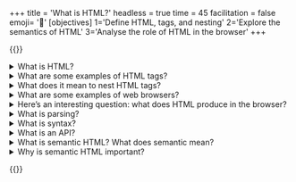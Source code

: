 +++
title = 'What is HTML?'
headless = true
time = 45
facilitation = false
emoji= '🧩'
[objectives]
    1='Define HTML, tags, and nesting'
    2='Explore the semantics of HTML'
    3='Analyse the role of HTML in the browser'
+++

{{<note type="question" title="10 Things About HTML">}}

<details>
   <summary>What is HTML?</summary>

HTML stands for Hypertext Markup Language. Markup means tags that go around content like text, pictures, videos, to "mark up" or describe what they are.

HTML tags look like this: `<p>This is a paragraph.</p>`. They typically surround a piece of content, like a block of text, and describe it as such. In this case, the `<p>` tag describes the content as a paragraph.

</details>

<details>
<summary>What are some examples of HTML tags?</summary>

Examples of HTML tags include `<mark>`, `<section>`, `<header>`, and `<button>`.

</details>

<details>
<summary>What does it mean to nest HTML tags?</summary>

Nesting is like Russian dolls - or tupperware - a box in a box in a box. We _nest_ tags _inside_ each other. That's how we write HTML. For example:

```html
<article>
  <header>
    <h1>Title</h1>
  </header>
</article>
```

Here the `<header>` tag is nested inside the `<article>` tag, and the `<h1>` tag is inside the `<header>` tag.

Not all tags are nested, in this example:

```html
<article>
  <header>
    <h1>Title</h1>
  </header>
  <p>Some content</p>
</article>
```

Both the `<header>` and `<p>` tags are nested inside the `<article>` tag, but the `<header>` and `<p>` tags are not nested inside each other - they are siblings.

</details>
<details>
<summary>What are some examples of web browsers?</summary>

Chrome, Firefox, Safari, Lynx, JAWS, Brave, Edge, Vivaldi, Opera...

</details>
<details>
<summary>Here’s an interesting question: what does HTML produce in the browser?</summary>

It produces what we see, of course. But in a little more detail: the browser **parses** the HTML we write, executes the linked Javascript, loads the CSS, media, and other resources, and produces a _model_ of our document, called the document object model. It produces an **API** called the **DOM**.

</details>

<details>
<summary>What is parsing?</summary>

Make sense of. Analyse **syntactically**.

</details>

<details>
<summary>What is syntax?</summary>

The rules that structure language, so it can be understood by someone else. I put words in an order, according to rules, I _structure meaning_ and you can get that meaning back out if you know the same rules. Programming languages are the same - they each have a set of rules, they each have a _syntax_.

</details>

<details>
<summary>What is an API?</summary>

API stands for Application Programming Interface. Imagine you are at a train station: You ask the station master what trains are running today, and they read you a list. You ask when the next train to Manchester is, and they tell you it has been delayed.

The station master has _lots more_ information on the trains, but when you ask your question, they know precisely what information you want, based on your shared understanding of the question. The DOM is the station master; the DOM is the interface.

</details>

<details>
<summary>What is semantic HTML? What does semantic mean?</summary>

Semantics means _meaning_. Semantic HTML is _meaningful code_: each piece of data marked up with correct, that is to say, descriptive tags. A heading has an h1 tag. A button has a button tag. There are only two html tags that are deliberately NULL, or have no meaning.

These tags are then _interpreted_ by APIs to give functionality to the page. A button tag is interpreted by the browser as a button, and so it can be clicked, or triggered in many ways. A heading tag is interpreted by the browser as a heading, and so provides a traversible page outline to a screen reader.

HTML tags are powerful because they are meaningful. They are meaningful because they are semantic. Semantic HTML is powerful HTML.

</details>

<details>
<summary>Why is semantic HTML important?</summary>

HTML tags are powerful because they are meaningful. They are meaningful because they are semantic. Semantic HTML is powerful HTML.

The better structured your document, the more meaning you can pack into it, the more powerful your code is, the better it will work in more contexts, and more things will be able to interface with it. The more meaning you put in, the more meaning other readers can get out.

</details>

{{</note>}}
